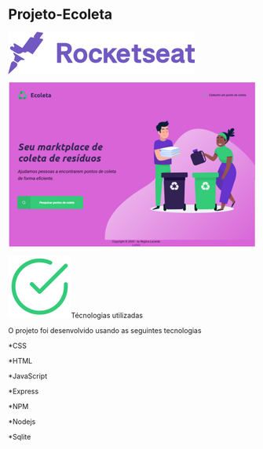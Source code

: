 # Projeto-Ecoleta

![Rocketseat](https://github.com/ReginaLPA/Projeto-Ecoleta/blob/master/public/asserts/rocketseat.svg)

![Promeira Página](https://github.com/ReginaLPA/Projeto-Ecoleta/blob/master/public/asserts/imgEcoleta.PNG)
   
![check](https://github.com/ReginaLPA/Projeto-Ecoleta/blob/master/public/asserts/check.svg)Técnologias utilizadas                                      

O projeto foi desenvolvido usando as seguintes tecnologias

*CSS

*HTML

 *JavaScript
 
*Express        

*NPM

 *Nodejs 
 
 *Sqlite
 
 
